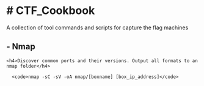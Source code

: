 <h1># CTF_Cookbook</h1>
A collection of tool commands and scripts for capture the flag machines

  <h2>- Nmap</h2>
  
    <h4>Discover common ports and their versions. Output all formats to an nmap folder</h4>
      
      <code>nmap -sC -sV -oA nmap/[boxname] [box_ip_address]</code>
